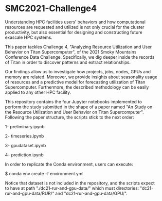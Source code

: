 # SMC2021-Challenge4

Understanding HPC facilities users' behaviors and how computational resources are requested and utilized is not only crucial for the cluster productivity, but also essential for designing and constructing future exascale HPC systems.

This paper tackles Challenge 4, "Analyzing Resource Utilization and User Behavior on Titan Supercomputer", of the 2021 Smoky Mountains Conference Data Challenge. Specifically, we dig deeper inside the records of Titan in order to discover patterns and extract relationships.

Our findings allow us to investigate how projects, jobs, nodes, GPUs and memory are related. Moreover, we provide insights about seasonality usage of resources and a predictive model for forecasting utilization of Titan Supercomputer. Furthermore, the described methodology can be easily applied to any other HPC facility.

This repository contains the four Jupyter notebooks implemented to perform the study submitted in the shape of a paper named "An Study on the Resource Utilization and User Behavior on Titan Supercomputer".
Following the paper structure, the scripts stick to the next order:

1- preliminary.ipynb

2- timeseries.ipynb

3- gpudataset.ipynb

4- prediction.ipynb

In order to replicate the Conda environment, users can execute:

$ conda env create -f environment.yml

Notice that dataset is not included in the repository, and the scripts expect to have at path "./dc21-rur-and-gpu-data/" which must directories: "dc21-rur-and-gpu-data/RUR/"
and  "dc21-rur-and-gpu-data/GPU/".
